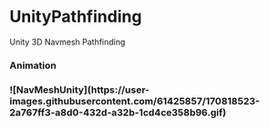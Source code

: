 # UnityPathfinding
Unity 3D Navmesh Pathfinding

<H3>Animation<H3>
  ![NavMeshUnity](https://user-images.githubusercontent.com/61425857/170818523-2a767ff3-a8d0-432d-a32b-1cd4ce358b96.gif)
